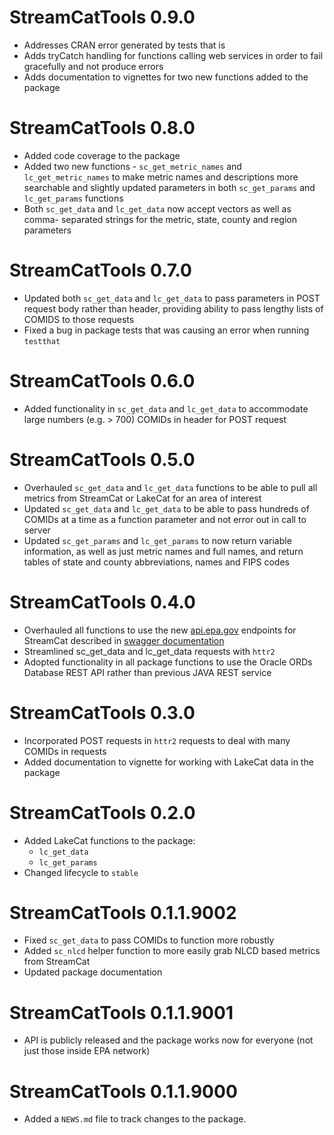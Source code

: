 # StreamCatTools 0.9.0
- Addresses CRAN error generated by tests that is 
- Adds tryCatch handling for functions calling web services in order to fail
  gracefully and not produce errors
- Adds documentation to vignettes for two new functions added to the package

# StreamCatTools 0.8.0

-   Added code coverage to the package
-   Added two new functions - `sc_get_metric_names` and `lc_get_metric_names` 
    to make metric names and descriptions more searchable and slightly updated 
    parameters in both `sc_get_params` and `lc_get_params` functions
-   Both `sc_get_data` and `lc_get_data` now accept vectors as well as comma-
    separated strings for the metric, state, county and region parameters

# StreamCatTools 0.7.0

-   Updated both `sc_get_data` and `lc_get_data` to pass parameters in
    POST request body rather than header, providing ability to pass lengthy
    lists of COMIDS to those requests
-   Fixed a bug in package tests that was causing an error when 
    running `testthat`    
    
# StreamCatTools 0.6.0

-   Added functionality in `sc_get_data` and `lc_get_data` to accommodate 
    large numbers (e.g. > 700) COMIDs in header for POST request

# StreamCatTools 0.5.0

-   Overhauled `sc_get_data` and `lc_get_data` functions to be able to pull 
    all metrics from StreamCat or LakeCat for an area of interest
-   Updated `sc_get_data` and `lc_get_data` to be able to pass hundreds of 
    COMIDs at a time as a function parameter and not error out in call to server
-   Updated `sc_get_params` and `lc_get_params` to now return variable information,
    as well as just metric names and full names, and return tables of state and 
    county abbreviations, names and FIPS codes


# StreamCatTools 0.4.0

-   Overhauled all functions to use the new [api.epa.gov](https://api.epa.gov/StreamCat/streams/metrics) 
    endpoints for StreamCat described in [swagger documentation](https://usepa.github.io/StreamCatWebServices_Public/#/)
-   Streamlined sc_get_data and lc_get_data requests with `httr2` 
-   Adopted functionality in all package functions to use the Oracle ORDs Database 
    REST API rather than previous JAVA REST service

# StreamCatTools 0.3.0

-   Incorporated POST requests in `httr2` requests to deal with many COMIDs in requests
-   Added documentation to vignette for working with LakeCat data in the package

# StreamCatTools 0.2.0

-   Added LakeCat functions to the package:
    - `lc_get_data`
    - `lc_get_params`
-   Changed lifecycle to `stable`

# StreamCatTools 0.1.1.9002

-   Fixed `sc_get_data` to pass COMIDs to function more robustly
-   Added `sc_nlcd` helper function to more easily grab NLCD based metrics from StreamCat
-   Updated package documentation

# StreamCatTools 0.1.1.9001

-   API is publicly released and the package works now for everyone (not just those 
    inside EPA network)

# StreamCatTools 0.1.1.9000

-   Added a `NEWS.md` file to track changes to the package.
